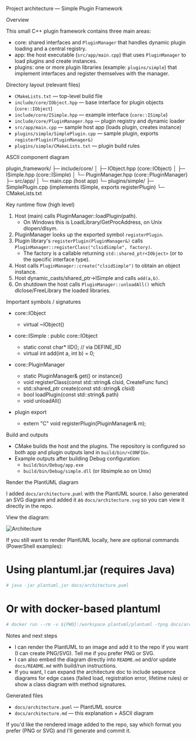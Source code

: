 Project architecture — Simple Plugin Framework

Overview

This small C++ plugin framework contains three main areas:

- core: shared interfaces and `PluginManager` that handles dynamic plugin loading and a central registry.
- app: the host executable (`src/app/main.cpp`) that uses `PluginManager` to load plugins and create instances.
- plugins: one or more plugin libraries (example: `plugins/simple`) that implement interfaces and register themselves with the manager.

Directory layout (relevant files)

- `CMakeLists.txt`            — top-level build file
- `include/core/IObject.hpp` — base interface for plugin objects (`core::IObject`)
- `include/core/ISimple.hpp` — example interface (`core::ISimple`)
- `include/core/PluginManager.hpp` — plugin registry and dynamic loader
- `src/app/main.cpp`         — sample host app (loads plugin, creates instance)
- `plugins/simple/SimplePlugin.cpp` — sample plugin, exports `registerPlugin(PluginManager&)`
- `plugins/simple/CMakeLists.txt`   — plugin build rules

ASCII component diagram

plugin_framework/
├─ include/core/
│  ├─ IObject.hpp     (core::IObject)
│  ├─ ISimple.hpp     (core::ISimple)
│  └─ PluginManager.hpp (core::PluginManager)
├─ src/app/
│  └─ main.cpp        (host app)
└─ plugins/simple/
   ├─ SimplePlugin.cpp (implements ISimple, exports registerPlugin)
   └─ CMakeLists.txt

Key runtime flow (high level)

1. Host (main) calls PluginManager::loadPlugin(path).
   - On Windows this is LoadLibrary/GetProcAddress, on Unix dlopen/dlsym.
2. PluginManager looks up the exported symbol `registerPlugin`.
3. Plugin library's `registerPlugin(PluginManager&)` calls `PluginManager::registerClass("clsidSimple", factory)`.
   - The factory is a callable returning `std::shared_ptr<IObject>` (or to the specific interface type).
4. Host calls `PluginManager::create("clsidSimple")` to obtain an object instance.
5. Host dynamic_casts/shared_ptr->ISimple and calls `add(a,b)`.
6. On shutdown the host calls `PluginManager::unloadAll()` which dlclose/FreeLibrary the loaded libraries.

Important symbols / signatures

- core::IObject
  - virtual ~IObject()

- core::ISimple : public core::IObject
  - static const char* IID(); // via DEFINE_IID
  - virtual int add(int a, int b) = 0;

- core::PluginManager
  - static PluginManager& get() or instance()
  - void registerClass(const std::string& clsid, CreateFunc func)
  - std::shared_ptr<IObject> create(const std::string& clsid)
  - bool loadPlugin(const std::string& path)
  - void unloadAll()

- plugin export
  - extern "C" void registerPlugin(PluginManager& m);

Build and outputs

- CMake builds the host and the plugins. The repository is configured so both app and plugin outputs land in `build/bin/<CONFIG>`.
- Example outputs after building Debug configuration:
  - `build/bin/Debug/app.exe`
  - `build/bin/Debug/simple.dll` (or libsimple.so on Unix)

Render the PlantUML diagram

I added `docs/architecture.puml` with the PlantUML source. I also generated an SVG diagram and added it as `docs/architecture.svg` so you can view it directly in the repo.

View the diagram:

![Architecture](architecture.svg)

If you still want to render PlantUML locally, here are optional commands (PowerShell examples):


# Using plantuml.jar (requires Java)

```powershell
# java -jar plantuml.jar docs/architecture.puml
```


# Or with docker-based plantuml

```powershell
# docker run --rm -v ${PWD}:/workspace plantuml/plantuml -tpng docs/architecture.puml
```

Notes and next steps

- I can render the PlantUML to an image and add it to the repo if you want (I can create PNG/SVG). Tell me if you prefer PNG or SVG.
- I can also embed the diagram directly into `README.md` and/or update `docs/README.md` with build/run instructions.
- If you want, I can expand the architecture doc to include sequence diagrams for edge cases (failed load, registration error, lifetime rules) or show a class diagram with method signatures.


Generated files

- `docs/architecture.puml` — PlantUML source
- `docs/architecture.md`  — this explanation + ASCII diagram

If you'd like the rendered image added to the repo, say which format you prefer (PNG or SVG) and I'll generate and commit it.
